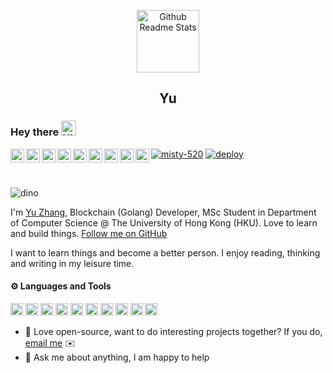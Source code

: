<p align="center">
 <img width="100px" src="https://cdn.jsdelivr.net/gh/pseudoyu/image_hosting@master/hugo_images/profile_logo.svg" align="center" alt="Github Readme Stats" />
 <h2 align="center">Yu</h2>
</p>

### Hey there <img src='https://cdn.jsdelivr.net/gh/pseudoyu/image_hosting@master/hugo_images/hey.gif' alt='Hi' width="24"/> 
<a href="https://github.com/pseudoyu">
  <img align="left" alt="Yu's LinkdeIn" width="22px" src="https://cdn.jsdelivr.net/npm/simple-icons@3.13.0/icons/github.svg" />
</a>
<a href="https://leetcode-cn.com/u/pseudoyu/">
  <img align="left" alt="Yu's LeetCode" width="22px" src="https://cdn.jsdelivr.net/npm/simple-icons@3.13.0/icons/leetcode.svg" />
</a>
<a href="https://www.linkedin.com/in/pseudoyu/">
  <img align="left" alt="Yu's LinkdeIn" width="22px" src="https://cdn.jsdelivr.net/npm/simple-icons@v3/icons/linkedin.svg" />
</a>
<a href="https://www.coursera.org/user/ffe947f087d1f63b161c3fcb310a6578">
  <img align="left" alt="Yu's Coursera" width="22px" src="https://cdn.jsdelivr.net/npm/simple-icons@3.13.0/icons/coursera.svg"/>
</a>
<a href="https://medium.com/@pseudoyu">
  <img align="left" alt="Yu's Medium" width="22px" src="https://cdn.jsdelivr.net/npm/simple-icons@v3/icons/medium.svg"/>
</a>
<a href="https://www.goodreads.com/user/show/121369734-yu-zhang">
  <img align="left" alt="Yu's Goodreads" width="22px" src="https://cdn.jsdelivr.net/npm/simple-icons@3.13.0/icons/goodreads.svg" />
</a>
<a href="https://www.facebook.com/pseudoyuzhang">
  <img align="left" alt="Yu's Facebook" width="22px" src="https://cdn.jsdelivr.net/npm/simple-icons@3.13.0/icons/facebook.svg"/>
</a>
<a href="https://twitter.com/pseudo_yu">
  <img align="left" alt="Yu's Twitter" width="22px" src="https://cdn.jsdelivr.net/npm/simple-icons@3.13.0/icons/twitter.svg"/>
</a>
<a href="https://www.youtube.com/channel/UCR0O0s303tGBi3P02hstQPA/">
  <img align="left" alt="Yu's YouTube" width="22px" src="https://cdn.jsdelivr.net/npm/simple-icons@3.13.0/icons/youtube.svg"/>
</a>

[![misty-520](https://img.shields.io/badge/misty-520-pink)](https://www.m1sty.com)
[![deploy](https://github.com/pseudoyu/yu-blog/actions/workflows/deploy.yml/badge.svg)](https://github.com/pseudoyu/yu-blog/actions/workflows/deploy.yml)


<br />

![dino](https://cdn.jsdelivr.net/gh/pseudoyu/image_hosting@master/hugo_images/dino.gif)

I'm [Yu Zhang](https://www.pseudoyu.com), Blockchain (Golang) Developer, MSc Student in Department of Computer Science @ The University of Hong Kong (HKU). Love to learn and build things. [Follow me on GitHub](https://github.com/pseudoyu)

I want to learn things and become a better person. I enjoy reading, thinking and writing in my leisure time.

#### ⚙️ Languages and Tools
<code><img height="20" src="https://cdn.jsdelivr.net/gh/pseudoyu/image_hosting@master/hugo_images/go.png"></code>
<code><img height="20" src="https://cdn.jsdelivr.net/gh/pseudoyu/image_hosting@master/hugo_images/python.png"></code>
<code><img height="20" src="https://cdn.jsdelivr.net/gh/pseudoyu/image_hosting@master/hugo_images/java.png"></code>
<code><img height="20" src="https://cdn.jsdelivr.net/gh/pseudoyu/image_hosting@master/hugo_images/rust.png"></code>
<code><img height="20" src="https://cdn.jsdelivr.net/gh/pseudoyu/image_hosting@master/hugo_images/mysql.png"></code>
<code><img height="20" src="https://cdn.jsdelivr.net/gh/pseudoyu/image_hosting@master/hugo_images/ubuntu.png"></code>
<code><img height="20" src="https://cdn.jsdelivr.net/gh/pseudoyu/image_hosting@master/hugo_images/ethereum.png"></code>
<code><img height="20" src="https://cdn.jsdelivr.net/gh/pseudoyu/image_hosting@master/hugo_images/docker.png"></code>
<code><img height="20" src="https://cdn.jsdelivr.net/gh/pseudoyu/image_hosting@master/hugo_images/git.png"></code>
<code><img height="20" src="https://cdn.jsdelivr.net/gh/pseudoyu/image_hosting@master/hugo_images/vim.png"></code>

- 💼 Love open-source, want to do interesting projects together? If you do, [email me](mailto:pseudoyu@connect.hku.hk) ✉️
- 💬 Ask me about anything, I am happy to help